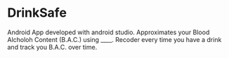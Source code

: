 # DrinkSafe
Android App developed with android studio. Approximates your Blood Alcholoh Content (B.A.C.) using ____. Recoder every time you have a drink and track you B.A.C. over time. 
